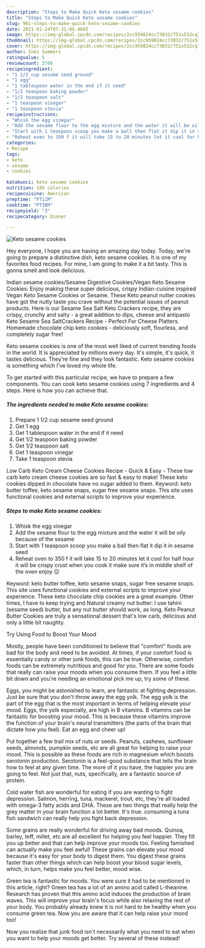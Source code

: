 ```yaml
---
description: "Steps to Make Quick Keto sesame cookies"
title: "Steps to Make Quick Keto sesame cookies"
slug: 961-steps-to-make-quick-keto-sesame-cookies
date: 2021-01-24T07:31:05.460Z
image: https://img-global.cpcdn.com/recipes/2cc959824cc73032/751x532cq70/keto-sesame-cookies-recipe-main-photo.jpg
thumbnail: https://img-global.cpcdn.com/recipes/2cc959824cc73032/751x532cq70/keto-sesame-cookies-recipe-main-photo.jpg
cover: https://img-global.cpcdn.com/recipes/2cc959824cc73032/751x532cq70/keto-sesame-cookies-recipe-main-photo.jpg
author: Inez Summers
ratingvalue: 5
reviewcount: 3766
recipeingredient:
- "1 1/2 cup sesame seed ground"
- "1 egg"
- "1 tablespoon water in the end if it need"
- "1/2 teaspoon baking powder"
- "1/2 teaspoon salt"
- "1 teaspoon vinegar"
- "1 teaspoon stevia"
recipeinstructions:
- "Whisk the egg vinegar"
- "Add the sesame flour to the egg mixture and the water it will be oily because of the sesame"
- "Start with 1 teaspoon scoop you make a ball then flat it dip it in sesame seed"
- "Reheat oven to 350 f it will take 15 to 20 minutes let it cool for half hour it will be crispy crust when you cook it make sure it’s in middle shelf of the oven enjoy 😉"
categories:
- Recipe
tags:
- keto
- sesame
- cookies

katakunci: keto sesame cookies 
nutrition: 185 calories
recipecuisine: American
preptime: "PT11M"
cooktime: "PT38M"
recipeyield: "3"
recipecategory: Dinner

---
```



![Keto sesame cookies](https://img-global.cpcdn.com/recipes/2cc959824cc73032/751x532cq70/keto-sesame-cookies-recipe-main-photo.jpg)

Hey everyone, I hope you are having an amazing day today. Today, we're going to prepare a distinctive dish, keto sesame cookies. It is one of my favorites food recipes. For mine, I am going to make it a bit tasty. This is gonna smell and look delicious.

Indian sesame cookies/Sesame Digestive Cookies/Vegan Keto Sesame Cookies: Enjoy making these super delicious, crispy Indian-cuisine inspired Vegan Keto Sesame Cookies or Sesame. These Keto peanut nutter cookies have got the nutty taste you crave without the potential issues of peanut products. Here is our Sesame Sea Salt Keto Crackers recipe, they are crispy, crunchy and salty - a great addition to dips, cheese and antipasto Keto Sesame Sea SaltCrackers Recipe - Perfect For Cheese Platters. Homemade chocolate chip keto cookies - deliciously soft, flourless, and completely sugar free!

Keto sesame cookies is one of the most well liked of current trending foods in the world. It is appreciated by millions every day. It's simple, it's quick, it tastes delicious. They're fine and they look fantastic. Keto sesame cookies is something which I've loved my whole life.


To get started with this particular recipe, we have to prepare a few components. You can cook keto sesame cookies using 7 ingredients and 4 steps. Here is how you can achieve that.

<!--inarticleads1-->

##### The ingredients needed to make Keto sesame cookies:

1. Prepare 1 1/2 cup sesame seed ground
1. Get 1 egg
1. Get 1 tablespoon water in the end if it need
1. Get 1/2 teaspoon baking powder
1. Get 1/2 teaspoon salt
1. Get 1 teaspoon vinegar
1. Take 1 teaspoon stevia


Low Carb Keto Cream Cheese Cookies Recipe - Quick &amp; Easy - These low carb keto cream cheese cookies are so fast &amp; easy to make! These keto cookies dipped in chocolate have no sugar added to them. Keyword: keto butter toffee, keto sesame snaps, sugar free sesame snaps. This site uses functional cookies and external scripts to improve your experience. 

<!--inarticleads2-->

##### Steps to make Keto sesame cookies:

1. Whisk the egg vinegar
1. Add the sesame flour to the egg mixture and the water it will be oily because of the sesame
1. Start with 1 teaspoon scoop you make a ball then flat it dip it in sesame seed
1. Reheat oven to 350 f it will take 15 to 20 minutes let it cool for half hour it will be crispy crust when you cook it make sure it’s in middle shelf of the oven enjoy 😉


Keyword: keto butter toffee, keto sesame snaps, sugar free sesame snaps. This site uses functional cookies and external scripts to improve your experience. These keto chocolate chip cookies are a great example. Other times, I have to keep trying and Natural creamy nut butter: I use tahini (sesame seed) butter, but any nut butter should work, as long. Keto Peanut Butter Cookies are truly a sensational dessert that&#39;s low carb, delicious and only a little bit naughty. 

Try Using Food to Boost Your Mood


Mostly, people have been conditioned to believe that "comfort" foods are bad for the body and need to be avoided. At times, if your comfort food is essentially candy or other junk foods, this can be true. Otherwise, comfort foods can be extremely nutritious and good for you. There are some foods that really can raise your moods when you consume them. If you feel a little bit down and you're needing an emotional pick me up, try some of these.

Eggs, you might be astonished to learn, are fantastic at fighting depression. Just be sure that you don't throw away the egg yolk. The egg yolk is the part of the egg that is the most important in terms of helping elevate your mood. Eggs, the yolk especially, are high in B vitamins. B vitamins can be fantastic for boosting your mood. This is because these vitamins improve the function of your brain's neural transmitters (the parts of the brain that dictate how you feel). Eat an egg and cheer up!

Put together a few trail mix of nuts or seeds. Peanuts, cashews, sunflower seeds, almonds, pumpkin seeds, etc are all great for helping to raise your mood. This is possible as these foods are rich in magnesium which boosts serotonin production. Serotonin is a feel-good substance that tells the brain how to feel at any given time. The more of it you have, the happier you are going to feel. Not just that, nuts, specifically, are a fantastic source of protein.

Cold water fish are wonderful for eating if you are wanting to fight depression. Salmon, herring, tuna, mackerel, trout, etc, they're all loaded with omega-3 fatty acids and DHA. These are two things that really help the grey matter in your brain function a lot better. It's true: consuming a tuna fish sandwich can really help you fight back depression. 

Some grains are really wonderful for driving away bad moods. Quinoa, barley, teff, millet, etc are all excellent for helping you feel happier. They fill you up better and that can help improve your moods too. Feeling famished can actually make you feel awful! These grains can elevate your mood because it's easy for your body to digest them. You digest these grains faster than other things which can help boost your blood sugar levels, which, in turn, helps make you feel better, mood wise.

Green tea is fantastic for moods. You were sure it had to be mentioned in this article, right? Green tea has a lot of an amino acid called L-theanine. Research has proven that this amino acid induces the production of brain waves. This will improve your brain's focus while also relaxing the rest of your body. You probably already knew it is not hard to be healthy when you consume green tea. Now you are aware that it can help raise your mood too!

Now you realize that junk food isn't necessarily what you need to eat when you want to help your moods get better. Try several of these instead!

